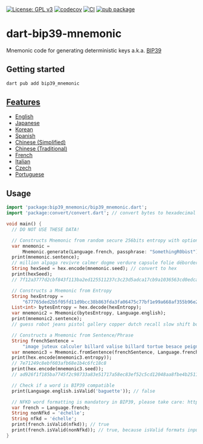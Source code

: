 [![License: GPL v3](https://img.shields.io/badge/License-GPLv3-blue.svg)](https://www.gnu.org/licenses/gpl-3.0)
[![codecov](https://codecov.io/gh/ethicnology/dart-bip39-mnemonic/branch/main/graph/badge.svg)](https://codecov.io/gh/ethicnology/dart-bip39-mnemonic)
[![CI](https://github.com/ethicnology/dart-bip39-mnemonic/actions/workflows/dart.yml/badge.svg)](https://github.com/ethicnology/dart-bip39-mnemonic/actions/workflows/dart.yml)
[![pub package](https://img.shields.io/pub/v/bip39_mnemonic.svg)](https://pub.dartlang.org/packages/bip39_mnemonic)

# dart-bip39-mnemonic
Mnemonic code for generating deterministic keys a.k.a. [BIP39](https://github.com/bitcoin/bips/blob/master/bip-0039.mediawiki)  

## Getting started
```sh
dart pub add bip39_mnemonic
```


## [Features](https://github.com/bitcoin/bips/blob/master/bip-0039/bip-0039-wordlists.md)
* [English](https://github.com/bitcoin/bips/blob/master/bip-0039/english.txt)
* [Japanese](https://github.com/bitcoin/bips/blob/master/bip-0039/japanese.txt)
* [Korean](https://github.com/bitcoin/bips/blob/master/bip-0039/korean.txt)
* [Spanish](https://github.com/bitcoin/bips/blob/master/bip-0039/spanish.txt)
* [Chinese (Simplified)](https://github.com/bitcoin/bips/blob/master/bip-0039/chinese_simplified.txt)
* [Chinese (Traditional)](https://github.com/bitcoin/bips/blob/master/bip-0039/chinese_traditional.txt)
* [French](https://github.com/bitcoin/bips/blob/master/bip-0039/french.txt)
* [Italian](https://github.com/bitcoin/bips/blob/master/bip-0039/italian.txt)
* [Czech](https://github.com/bitcoin/bips/blob/master/bip-0039/czech.txt)
* [Portuguese](https://github.com/bitcoin/bips/blob/master/bip-0039/portuguese.txt)

## Usage

```dart
import 'package:bip39_mnemonic/bip39_mnemonic.dart';
import 'package:convert/convert.dart'; // convert bytes to hexadecimal and vice-versa

void main() {
  // DO NOT USE THESE DATA!

  // Constructs Mnemonic from random secure 256bits entropy with optional passphrase
  var mnemonic =
      Mnemonic.generate(Language.french, passphrase: "SomethingR0bùst");
  print(mnemonic.sentence);
  // million alpaga revivre calmer dogme verdure capsule folie déborder facette lanceur saboter recycler tripler symbole savant rieur jeudi outrager volume situer jardin civil reculer
  String hexSeed = hex.encode(mnemonic.seed); // convert to hex
  print(hexSeed);
  // 7f12a3777d2cbf843f113ba2ed125511237c3c23d5adca17cb9a1036563cd0edca879ff374f224d40ca8a29942955644be61468baf6d84ba46651c5839420fe5

  // Constructs a Mnemonic from Entropy
  String hexEntropy =
      "677765ded2b5f05fd11d9bcc38b863fda3fa06475c77bf1e99a668af355b96e2";
  List<int> bytesEntropy = hex.decode(hexEntropy);
  var mnemonic2 = Mnemonic(bytesEntropy, Language.english);
  print(mnemonic2.sentence);
  // guess robot jeans pistol gallery copper dutch recall slow shift body win distance add buddy moment sample visit hat spend viable punch fortune faith

  // Constructs a Mnemonic from Sentence/Phrase
  String frenchSentence =
      "image juteux calculer billard valise billard tortue besace peigne corbeau adroit littoral";
  var mnemonic3 = Mnemonic.fromSentence(frenchSentence, Language.french);
  print(hex.encode(mnemonic3.entropy));
  // 7e71249c8ebf603afb68e1b4c6fc18c8
  print(hex.encode(mnemonic3.seed));
  // ad926f1f185ba7745f2c98733a83e51717a58ec83ef52c5cd12048aa8fbe4b2511cf12c2a514d2886510f7020b8a0c1c75bedacfbb3b34cd2f3d8d2c038d531e

  // Check if a word is BIP39 compatible
  print(Language.english.isValid('baguette')); // false

  // NFKD word formatting is mandatory in BIP39, please take care: https://github.com/flutter/flutter/issues/104927#issuecomment-1141140735
  var french = Language.french;
  String nonNfkd = 'échelle';
  String nfkd = 'échelle';
  print(french.isValid(nfkd)); // true
  print(french.isValid(nonNfkd)); // true, because isValid formats input
}
```